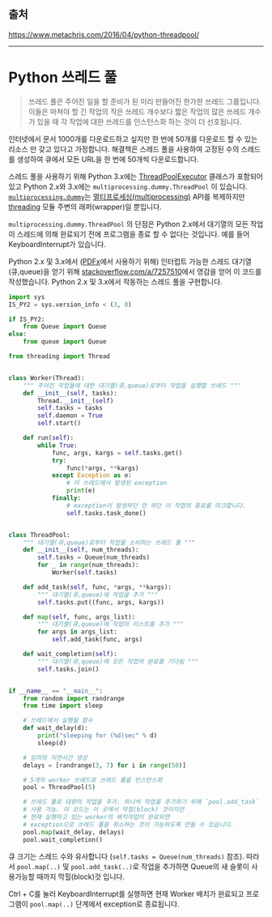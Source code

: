 ## 출처

https://www.metachris.com/2016/04/python-threadpool/

---

# Python 쓰레드 풀

> 쓰레드 풀은 주어진 일을 할 준비가 된 미리 만들어진 한가한 쓰레드 그룹입니다. 이들은 마쳐야 할 긴 작업의 작은 쓰레드 개수보다 짧은 작업의 많은 쓰레드 개수가 있을 때 각 작업에 대한 쓰레드를 인스턴스화 하는 것이 더 선호됩니다.

인터넷에서 문서 1000개를 다운로드하고 싶지만 한 번에 50개를 다운로드 할 수 있는 리소스 만 갖고 있다고 가정합니다. 해결책은 스레드 풀을 사용하여 고정된 수의 스레드를 생성하여 큐에서 모든 URL을 한 번에 50개씩 다운로드합니다.

스레드 풀을 사용하기 위해 Python 3.x에는 [ThreadPoolExecutor](https://docs.python.org/dev/library/concurrent.futures.html#threadpoolexecutor) 클래스가 포함되어 있고 Python 2.x와 3.x에는 `multiprocessing.dummy.ThreadPool` 이 있습니다. [`multiprocessing.dummy`](https://docs.python.org/3/library/multiprocessing.html#module-multiprocessing.dummy)는 [멀티프로세싱(multiprocessing)](https://docs.python.org/3/library/multiprocessing.html#module-multiprocessing) API를 복제하지만 [threading](https://docs.python.org/3/library/threading.html#module-threading) 모듈 주변의 래퍼(wrapper)일 뿐입니다.

```multiprocessing.dummy.ThreadPool``` 의 단점은 Python 2.x에서 대기열의 모든 작업이 스레드에 의해 완료되기 전에 프로그램을 종료 할 수 없다는 것입니다. 예를 들어 KeyboardInterrupt가 있습니다.  

Python 2.x 및 3.x에서 ([PDFx](https://www.metachris.com/pdfx)에서 사용하기 위해) 인터럽트 가능한 스레드 대기열(큐,queue)을 얻기 위해 [stackoverflow.com/a/7257510](http://stackoverflow.com/a/7257510)에서 영감을 얻어 이 코드를 작성했습니다. Python 2.x 및 3.x에서 작동하는 스레드 풀을 구현합니다.

```Python
import sys
IS_PY2 = sys.version_info < (3, 0)

if IS_PY2:
    from Queue import Queue
else:
    from queue import Queue

from threading import Thread


class Worker(Thread):
    """ 주어진 작업들에 대한 대기열(큐,queue)로부터 작업을 실행할 쓰레드 """
    def __init__(self, tasks):
        Thread.__init__(self)
        self.tasks = tasks
        self.daemon = True
        self.start()

    def run(self):
        while True:
            func, args, kargs = self.tasks.get()
            try:
                func(*args, **kargs)
            except Exception as e:
                # 이 쓰레드에서 발생된 exception
                print(e)
            finally:
                # exception이 발생하던 안 하던 이 작업의 종료를 마크합니다.
                self.tasks.task_done()


class ThreadPool:
    """ 대기열(큐,queue)로부터 작업을 소비하는 쓰레드 풀 """
    def __init__(self, num_threads):
        self.tasks = Queue(num_threads)
        for _ in range(num_threads):
            Worker(self.tasks)

    def add_task(self, func, *args, **kargs):
        """ 대기열(큐,queue)에 작업을 추가 """
        self.tasks.put((func, args, kargs))

    def map(self, func, args_list):
        """ 대기열(큐,queue)에 작업의 리스트를 추가 """
        for args in args_list:
            self.add_task(func, args)

    def wait_completion(self):
        """ 대기열(큐,queue)에 모든 작업의 완료를 기다림 """
        self.tasks.join()


if __name__ == "__main__":
    from random import randrange
    from time import sleep

    # 쓰레드에서 실행될 함수
    def wait_delay(d):
        print("sleeping for (%d)sec" % d)
        sleep(d)

    # 임의의 지연시간 생성
    delays = [randrange(3, 7) for i in range(50)]

    # 5개의 worker 쓰레드로 쓰레드 풀을 인스턴스화
    pool = ThreadPool(5)

    # 쓰레드 풀로 대량의 작업을 추가. 하나씩 작업을 추가하기 위해 `pool.add_task`
    # 사용 가능. 이 코드는 이 곳에서 막힐(block) 것이지만 
    # 현재 실행하고 있는 worker의 배치작업이 완료되면
    # exception으로 쓰레드 풀을 취소하는 것이 가능하도록 만들 수 있습니다.
    pool.map(wait_delay, delays)
    pool.wait_completion()
```

큐 크기는 스레드 수와 유사합니다 (`self.tasks = Queue(num_threads)` 참조). 따라서 `pool.map(..)` 및 `pool.add_task(..)`로 작업을 추가하면 Queue의 새 슬롯이 사용가능할 때까지 막힐(block)것 입니다.

Ctrl + C를 눌러 KeyboardInterrupt를 실행하면 현재 Worker 배치가 완료되고 프로그램이 `pool.map(..)` 단계에서 exception로 종료됩니다.

